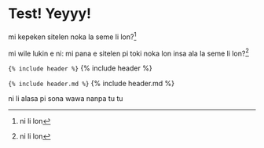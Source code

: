 # Test! Yeyyy!

<span class="spp">mi kepeken sitelen noka la seme li lon?[^ni li seme]</span>

[^ni li seme]: <span class="spp">ni li lon</span>

<span class="spp">mi wile lukin e ni: mi pana e sitelen pi toki noka lon insa ala la seme li lon?</span>[^2]

[^2]: <span class="spp">ni li lon</span>

`{% include header %}`
{% include header %}


`{% include header.md %}`
{% include header.md %}


<span class="spp">ni li alasa pi sona wawa nanpa tu tu</span>
